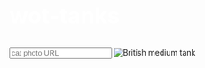 <style>

  .white-text {
    color: white;
  }
  
    h2 {
  font-size: 40px;
}
  
  
  .smaller-image { 
    width：100px; 
  }
  
  .thin-red-border { 
    border-color：white; 
    border-width：2px; 
    border-style：solid; 
  } 
  
  
  
  
  
  
  

</style>

<h2 class="white-text"> wot-tanks</h2>
<input type="text" placeholder="cat photo URL">
<img src="https://static-ptl-us.gcdn.co/dcont/fb/image/ontrack_header_684x280.png" alt="British medium tank " class=smaller-image >


